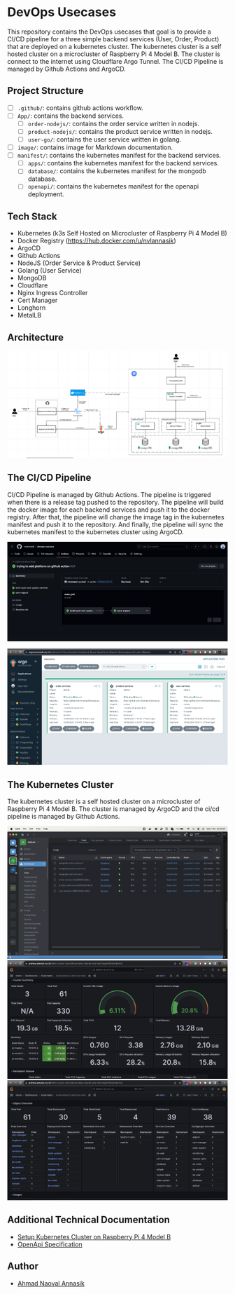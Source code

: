# DevOps Usecases

This repository contains the DevOps usecases that goal is to provide a CI/CD pipeline for a three simple backend services (User, Order, Product) that are deployed on a kubernetes cluster. The kubernetes cluster is a self hosted cluster on a microcluster of Raspberry Pi 4 Model B. The cluster is connect to the internet using Cloudflare Argo Tunnel. The CI/CD Pipeline is managed by Github Actions and ArgoCD.

## Project Structure

- [ ] `.github/`: contains github actions workflow.
- [ ] `App/`: contains the backend services.
  - [ ] `order-nodejs/`: contains the order service written in nodejs.
  - [ ] `product-nodejs/`: contains the product service written in nodejs.
  - [ ] `user-go/`: contains the user service written in golang.
- [ ] `image/`: contains image for Markdown documentation.
- [ ] `manifest/`: contains the kubernetes manifest for the backend services.
  - [ ] `apps/`: contains the kubernetes manifest for the backend services.
  - [ ] `database/`: contains the kubernetes manifest for the mongodb database.
  - [ ] `openapi/`: contains the kubernetes manifest for the openapi deployment.

## Tech Stack

- Kubernetes (k3s Self Hosted on Microcluster of Raspberry Pi 4 Model B)
- Docker Registry (https://hub.docker.com/u/nvlannasik)
- ArgoCD
- Github Actions
- NodeJS (Order Service & Product Service)
- Golang (User Service)
- MongoDB
- Cloudflare
- Nginx Ingress Controller
- Cert Manager
- Longhorn
- MetalLB

## Architecture

![](/image/architecture.png)

## The CI/CD Pipeline

CI/CD Pipeline is managed by Github Actions. The pipeline is triggered when there is a release tag pushed to the repository. The pipeline will build the docker image for each backend services and push it to the docker registry. After that, the pipeline will change the image tag in the kubernetes manifest and push it to the repository. And finally, the pipeline will sync the kubernetes manifest to the kubernetes cluster using ArgoCD.

![Github Action](/image/github-action.png)

![ArgoCD](/image/argocd.png)

## The Kubernetes Cluster

The kubernetes cluster is a self hosted cluster on a microcluster of Raspberry Pi 4 Model B. The cluster is managed by ArgoCD and the ci/cd pipeline is managed by Github Actions.

![Kubernetes Cluster](/image/kubernetes.png)
![Kubernetes Cluster](/image/kubernetes-cluster-summary.png)
![Kubernetes Cluster](/image/kubernetes-object-overview.png)

## Additional Technical Documentation

- [Setup Kubernetes Cluster on Raspberry Pi 4 Model B](https://github.com/nvlannasik/microcluster-k3s-documentation)
- [OpenApi Specification](https://openapi.annasik.my.id)

## Author

- [Ahmad Naoval Annasik](https://github.com/nvlannasik)
